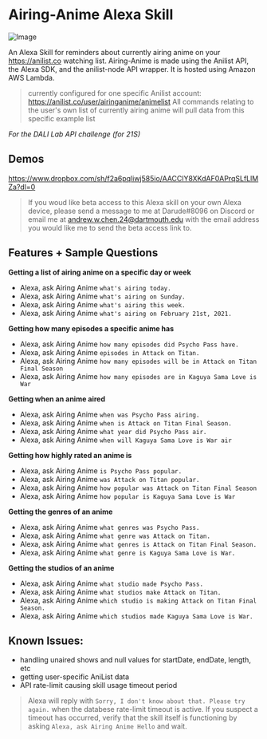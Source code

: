 # Airing-Anime Alexa Skill

![Image](https://i.imgur.com/xvZIaan.png)

An Alexa Skill for reminders about currently airing anime on your https://anilist.co watching list. Airing-Anime is made using the Anilist API, the Alexa SDK, and the anilist-node API wrapper. It is hosted using Amazon AWS Lambda.

>currently configured for one specific Anilist account: https://anilist.co/user/airinganime/animelist
>All commands relating to the user's own list of currently airing anime will pull data from this specific example list

*For the DALI Lab API challenge (for 21S)*

## Demos
https://www.dropbox.com/sh/f2a6pqliwj585io/AACClY8XKdAF0APrqSLfLlMZa?dl=0

> If you woud like beta access to this Alexa skill on your own Alexa device, please send a message to me at Darude#8096 on Discord or email me at andrew.w.chen.24@dartmouth.edu with the email address you would like me to send the beta access link to.

## Features + Sample Questions

**Getting a list of airing anime on a specific day or week**
* Alexa, ask Airing Anime `what's airing today.`
* Alexa, ask Airing Anime `what's airing on Sunday.`
* Alexa, ask Airing Anime `what's airing this week.`
* Alexa, ask Airing Anime `what's airing on February 21st, 2021.`

**Getting how many episodes a specific anime has**
* Alexa, ask Airing Anime `how many episodes did Psycho Pass have.`
* Alexa, ask Airing Anime `episodes in Attack on Titan.`
* Alexa, ask Airing Anime `how many episodes will be in Attack on Titan Final Season`
* Alexa, ask Airing Anime `how many episodes are in Kaguya Sama Love is War`

**Getting when an anime aired**
* Alexa, ask Airing Anime `when was Psycho Pass airing.`
* Alexa, ask Airing Anime `when is Attack on Titan Final Season.`
* Alexa, ask Airing Anime `what year did Psycho Pass air.`
* Alexa, ask Airing Anime `when will Kaguya Sama Love is War air`

**Getting how highly rated an anime is**
* Alexa, ask Airing Anime `is Psycho Pass popular.`
* Alexa, ask Airing Anime `was Attack on Titan popular.`
* Alexa, ask Airing Anime `how popular was Attack on Titan Final Season`
* Alexa, ask Airing Anime `how popular is Kaguya Sama Love is War`

**Getting the genres of an anime**
* Alexa, ask Airing Anime `what genres was Psycho Pass.`
* Alexa, ask Airing Anime `what genre was Attack on Titan.`
* Alexa, ask Airing Anime `what genres is Attack on Titan Final Season.`
* Alexa, ask Airing Anime `what genre is Kaguya Sama Love is War.`

**Getting the studios of an anime**
* Alexa, ask Airing Anime `what studio made Psycho Pass.`
* Alexa, ask Airing Anime `what studios make Attack on Titan.`
* Alexa, ask Airing Anime `which studio is making Attack on Titan Final Season.`
* Alexa, ask Airing Anime `which studios made Kaguya Sama Love is War.`

## Known Issues:
* handling unaired shows and null values for startDate, endDate, length, etc
* getting user-specific AniList data
* API rate-limit causing skill usage timeout period

>Alexa will reply with `Sorry, I don't know about that. Please try again.` when the databese rate-limit timeout is active. If you suspect a timeout has occurred, verify that the skill itself is functioning by asking `Alexa, ask Airing Anime Hello` and wait.

